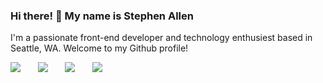 ### Hi there! 👋 My name is Stephen Allen

I'm a passionate front-end developer and technology enthusiest based in Seattle, WA. Welcome to my Github profile!

<p dir="auto">
  <a href="https://skillicons.dev" rel="nofollow" style="text-decoration:none;">
    <img src="https://skillicons.dev/icons?i=html,css"/>
  </a> &nbsp;&nbsp;&nbsp;&nbsp;&nbsp;
    <a href="https://skillicons.dev" rel="nofollow" style="text-decoration:none;">
      <img src="https://skillicons.dev/icons?i=javascript,react"/>
    </a> &nbsp;&nbsp;&nbsp;&nbsp;&nbsp;
    <a href="https://skillicons.dev" rel="nofollow" style="text-decoration:none;">
    <img src="https://skillicons.dev/icons?i=tailwind,bootstrap"/>
  </a>&nbsp;&nbsp;&nbsp;&nbsp;&nbsp;
    <a href="https://skillicons.dev" rel="nofollow" style="text-decoration:none;">
    <img src="https://skillicons.dev/icons?i=git,vscode" />
  </a>
</p>
<br>

<!--
**Stephen-A/Stephen-A** is a ✨ _special_ ✨ repository because its `README.md` (this file) appears on your GitHub profile.

Here are some ideas to get you started:

- 🔭 I’m currently working on ...
- 🌱 I’m currently learning ...
- 👯 I’m looking to collaborate on ...
- 🤔 I’m looking for help with ...
- 💬 Ask me about ...
- 📫 How to reach me: ...
- 😄 Pronouns: ...
- ⚡ Fun fact: ...
-->
